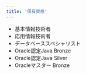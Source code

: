 ```yaml
---
title: '保有資格'
---
```

* 基本情報技術者
* 応用情報技術者
* データベーススペシャリスト
* Oracle認定Java Bronze
* Oracle認定Java Silver
* Oracleマスター Bronze